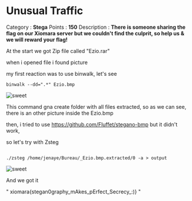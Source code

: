 # Unusual Traffic

Category : **Stega** Points : **150**  Description : **There is someone sharing the flag on our Xiomara server but we couldn't find the culprit, so help us & we will reward your flag!**


At the start we got Zip file called "Ezio.rar"

when i opened file i found picture

my first reaction was to use binwalk, let's see

```
binwalk --dd=".*" Ezio.bmp 
```

![sweet](https://jenaye.fr/CTF/Xiomara-2018/Unusual-traffic/binwalk.png)

This command gna create  folder with all files extracted, so as we can see, there is an other picture inside the Ezio.bmp


then, i tried to use  https://github.com/Fluffet/stegano-bmp but it didn't work, 

so let's try with Zsteg 

```

./zsteg /home/jenaye/Bureau/_Ezio.bmp.extracted/0 -a > output

```

![sweet](https://jenaye.fr/CTF/Xiomara-2018/Unusual-traffic/flag.png)


And we got it  

" xiomara{stegan0graphy_mAkes_pErfect_Secrecy_:)} "


